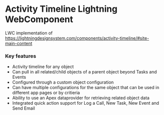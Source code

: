 # Activity Timeline Lightning WebComponent

LWC implementation of https://lightningdesignsystem.com/components/activity-timeline/#site-main-content

### Key features

- Activity timeline for any object
- Can pull in all related/child objects of a parent object beyond Tasks and Events
- Configured through a custom object configuration 
- Can have multiple configurations for the same object that can be used in different app pages or by critieria
- Ability to use an Apex dataprovider for retrieving related object data
- Integrated quick action support for Log a Call, New Task, New Event and Send Email
